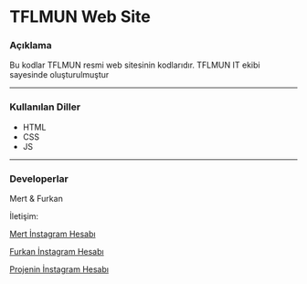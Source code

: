 # TFLMUN Web Site
### Açıklama
Bu kodlar TFLMUN resmi web sitesinin kodlarıdır. TFLMUN IT ekibi sayesinde oluşturulmuştur
___
### Kullanılan Diller
+ HTML
+ CSS
+ JS
___
### Developerlar
Mert & Furkan

İletişim:

[Mert İnstagram Hesabı](https://www.instagram.com/ylmazmertcan_/)

[Furkan İnstagram Hesabı](https://www.instagram.com/furkantas2010/)

[Projenin İnstagram Hesabı](https://www.instagram.com/tflmun_/)
